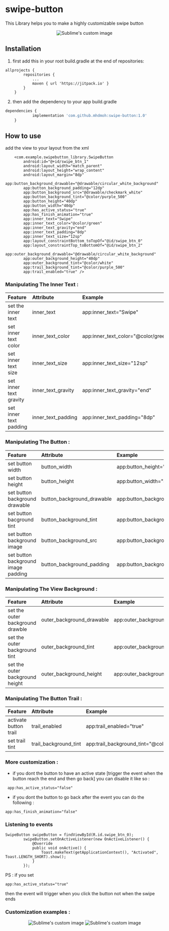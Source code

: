 # swipe-button
This Library helps you to make a highly customizable swipe button
<p align="center">
  <img src="https://user-images.githubusercontent.com/80918411/144707404-022ae1e2-a73c-40ac-83a0-9d569da88201.gif?raw=true" alt="Sublime's custom image"/>
</p>

## Installation
1. first add this in your root build.gradle at the end of repositories:

```
allprojects {
		repositories {
			...
			maven { url 'https://jitpack.io' }
		}
	}
```
2.  then add the dependency to your app build.gradle 
```js
dependencies {
	        implementation 'com.github.mhdmoh:swipe-button:1.0'
	}
```

## How to use
add the view to your layout from the xml
```
    <com.example.swipebutton_library.SwipeButton
        android:id="@+id/swipe_btn_1"
        android:layout_width="match_parent"
        android:layout_height="wrap_content"
        android:layout_margin="8dp"
        app:button_background_drawable="@drawable/circular_white_background"
        app:button_background_padding="12dp"
        app:button_background_src="@drawable/checkmark_white"
        app:button_background_tint="@color/purple_500"
        app:button_height="40dp"
        app:button_width="40dp"
        app:has_active_status="true"
        app:has_finish_animation="true"
        app:inner_text="Swipe"
        app:inner_text_color="@color/green"
        app:inner_text_gravity="end"
        app:inner_text_padding="8dp"
        app:inner_text_size="12sp"
        app:layout_constraintBottom_toTopOf="@id/swipe_btn_0"
        app:layout_constraintTop_toBottomOf="@id/swipe_btn_2"
        app:outer_background_drawable="@drawable/circular_white_background"
        app:outer_background_height="40dp"
        app:outer_background_tint="@color/white"
        app:trail_background_tint="@color/purple_500"
        app:trail_enabled="true" />

```
### Manipulating The Inner Text :

| Feature                  | Attribute          | Example                             |
| :---                     |    :----           |                                :--- |
| set the inner text       | inner_text         | app:inner_text="Swipe"              |
| set inner text color     | inner_text_color   | app:inner_text_color="@color/green" |
| set inner text size      | inner_text_size    | app:inner_text_size="12sp"          |
| set inner text gravity   | inner_text_gravity | app:inner_text_gravity="end"        |
| set inner text padding   | inner_text_padding | app:inner_text_padding="8dp"        |

### Manipulating The Button :

| Feature                             | Attribute                  | Example                                                              |
|:---                                 | :---                       | :---                                                                 |
| set button width                    | button_width               | app:button_height="40dp"                                             |
| set button height                   | button_height              | app:button_width="40dp"                                              |
| set button background drawable      | button_background_drawable | app:button_background_drawable="@drawable/circular_white_background" |
| set button bacground tint           | button_background_tint     | app:button_background_tint="@color/purple_500"                       |
| set button background image         | button_background_src      | app:button_background_src="@drawable/checkmark_white"                |
| set button background image padding | button_background_padding  | app:button_background_padding="12dp"                                 |

### Manipulating The View Background :

| Feature                          | Attribute                 | Example                                                             |
|:---                              | :---                      | :---                                                                |
| set the outer background drawble | outer_background_drawable | app:outer_background_drawable="@drawable/circular_white_background" |
| set the outer background tint    | outer_background_tint     | app:outer_background_tint="@color/white"                            |
| set the outer background height  | outer_background_height   | app:outer_background_height="40dp"                                  |

### Manipulating The Button Trail :

| Feature              | Attribute             | Example                                       |
|:---                  | :---                  | :---                                          |
|activate button trail | trail_enabled         | app:trail_enabled="true"                      |
|set trail tint        | trail_background_tint | app:trail_background_tint="@color/purple_500" |

### More customization :
- if you dont the button to have an active state [trigger the event when the button reach the end and then go back] you can disable it like so :
```
 app:has_active_status="false"
```
- if you dont the button to go back after the event you can do the following :
```
app:has_finish_animation="false"
```

### Listening to events
```
SwipeButton swipeButton = findViewById(R.id.swipe_btn_0);
        swipeButton.setOnActiveListener(new OnActiveListener() {
            @Override
            public void onActive() {
                Toast.makeText(getApplicationContext(), "Activated", Toast.LENGTH_SHORT).show();
            }
        });
```

PS : if you set
```
app:has_active_status="true"
```
then the event will trigger when you click the button not when the swipe ends

### Customization examples :
<p align="center">
	<img src="https://user-images.githubusercontent.com/80918411/144707795-6e91fc18-6926-4183-a02a-59f22a8989ce.gif?raw=true" alt="Sublime's custom image"/>
	<img src="https://user-images.githubusercontent.com/80918411/144707794-1530932b-ed64-4115-b682-e98db3a5a8bc.gif?raw=true" alt="Sublime's custom image"/>
</p>
